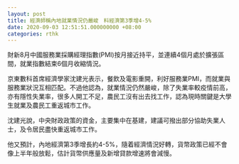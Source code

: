 ```yaml
---
layout: post
title: 經濟師稱內地就業情況仍嚴峻　料經濟第3季增4-5%
date: 2020-09-03 12:51:51.000000000 +08:00
categories: rthk
---
```


財新8月中國服務業採購經理指數(PMI)按月接近持平，並連續4個月處於擴張區間，就業指數結束6個月收縮情況。

京東數科首席經濟學家沈建光表示，餐飲及電影重開，利好服務業PMI，而就業與服務業狀況互相匹配。不過他認為，就業情況仍然嚴峻，除了失業率較疫情前高，亦有隱性失業率，很多人開工不足，農民工沒有出去找工作，認為現時關鍵是大學生就業及農民工重返城市工作。

沈建光說，中央財政政策的資金，主要集中在基建，建議可撥出部分協助失業人士，及令居民盡快重返城市工作。

他又預計，內地經濟第3季增長約4-5%，隨着經濟情況好轉，貨幣政策已經不會像上半年般放鬆，估計貨幣供應量及新增貸款增速將會減慢。
